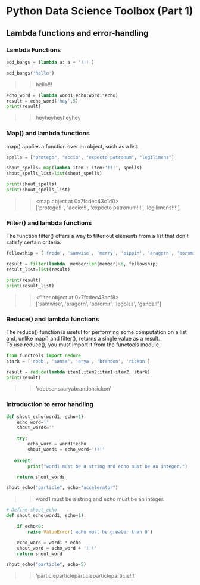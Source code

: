 # Python Data Science Toolbox (Part 1)

## Lambda functions and error-handling

### Lambda Functions

```python
add_bangs = (lambda a: a + '!!!')

add_bangs('hello')
```
>>hello!!!

```python
echo_word = (lambda word1,echo:word1*echo)
result = echo_word('hey',5)
print(result)
```
>>heyheyheyheyhey

### Map() and lambda functions

map() applies a function over an object, such as a list. 

```python
spells = ["protego", "accio", "expecto patronum", "legilimens"]

shout_spells= map(lambda item : item+'!!!', spells)
shout_spells_list=list(shout_spells)

print(shout_spells)
print(shout_spells_list)
```
>><map object at 0x7fcdec43c1d0> <br>
>>['protego!!!', 'accio!!!', 'expecto patronum!!!', 'legilimens!!!']

### Filter() and lambda functions

The function filter() offers a way to filter out elements from a list that don't satisfy certain criteria.

```python
fellowship = ['frodo', 'samwise', 'merry', 'pippin', 'aragorn', 'boromir', 'legolas', 'gimli', 'gandalf']

result = filter(lambda  member:len(member)>6, fellowship)
result_list=list(result)

print(result)
print(result_list)
```
>><filter object at 0x7fcdec43acf8> <br>
>>['samwise', 'aragorn', 'boromir', 'legolas', 'gandalf'] 

### Reduce() and lambda functions

The reduce() function is useful for performing some computation on a list and, unlike map() and filter(), returns a single value as a result. <br> 
To use reduce(), you must import it from the functools module.

```python
from functools import reduce
stark = ['robb', 'sansa', 'arya', 'brandon', 'rickon']

result = reduce(lambda item1,item2:item1+item2, stark)
print(result)
```
>>'robbsansaaryabrandonrickon'

### Introduction to error handling

```python
def shout_echo(word1, echo=1):
    echo_word=''
    shout_words=''

    try:
        echo_word = word1*echo
        shout_words = echo_word+'!!!'
   
   except:
        print("word1 must be a string and echo must be an integer.")

    return shout_words

shout_echo("particle", echo="accelerator")
```
>>word1 must be a string and echo must be an integer.

```python
# Define shout_echo
def shout_echo(word1, echo=1):

    if echo<0:
        raise ValueError('echo must be greater than 0')

    echo_word = word1 * echo
    shout_word = echo_word + '!!!'
    return shout_word

shout_echo("particle", echo=5)
```
>> 'particleparticleparticleparticleparticle!!!'

